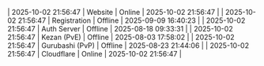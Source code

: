 | 2025-10-02 21:56:47 | Website | Online | 2025-10-02 21:56:47 |
| 2025-10-02 21:56:47 | Registration | Offline | 2025-09-09 16:40:23 |
| 2025-10-02 21:56:47 | Auth Server | Offline | 2025-08-18 09:33:31 |
| 2025-10-02 21:56:47 | Kezan (PvE) | Offline | 2025-08-03 17:58:02 |
| 2025-10-02 21:56:47 | Gurubashi (PvP) | Offline | 2025-08-23 21:44:06 |
| 2025-10-02 21:56:47 | Cloudflare | Online | 2025-10-02 21:56:47 |
